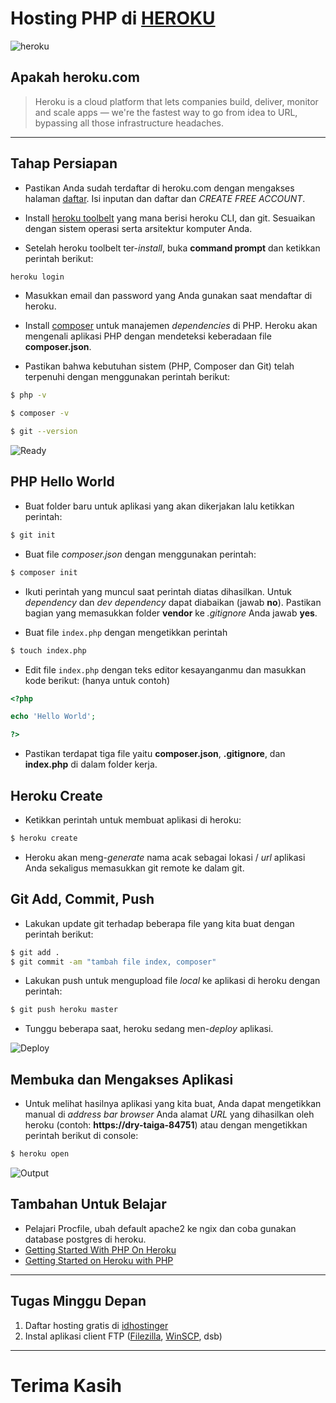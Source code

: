 # Hosting PHP di [HEROKU](https://www.heroku.com)

![heroku](http://i1380.photobucket.com/albums/ah186/nazir579/heroku_zpsi67el12a.png "heroku.com")

## Apakah heroku.com

> Heroku is a cloud platform that lets companies build, deliver, monitor and scale apps — we're the fastest way to go from idea to URL, bypassing all those infrastructure headaches.

---

## Tahap Persiapan

- Pastikan Anda sudah terdaftar di heroku.com dengan mengakses halaman [daftar](https://signup.heroku.com/). Isi inputan dan daftar dan _CREATE FREE ACCOUNT_.

- Install [heroku toolbelt](https://devcenter.heroku.com/articles/heroku-cli) yang mana berisi heroku CLI, dan git. Sesuaikan dengan sistem operasi serta arsitektur komputer Anda.

- Setelah heroku toolbelt ter-_install_, buka __command prompt__ dan ketikkan perintah berikut:

```sh
heroku login
```
- Masukkan email dan password yang Anda gunakan saat mendaftar di heroku.

- Install [composer](https://getcomposer.org/) untuk manajemen _dependencies_ di PHP. Heroku akan mengenali aplikasi PHP dengan mendeteksi keberadaan file __composer.json__.

- Pastikan bahwa kebutuhan sistem (PHP, Composer dan Git) telah terpenuhi dengan menggunakan perintah berikut:

```sh
$ php -v
```

```sh
$ composer -v
```

```sh
$ git --version
```
![Ready](http://i1380.photobucket.com/albums/ah186/nazir579/ready_zpszskwugn2.png "Sistem Siap")


## PHP Hello World

- Buat folder baru untuk aplikasi yang akan dikerjakan lalu ketikkan perintah:

```sh
$ git init
```

- Buat file _composer.json_ dengan menggunakan perintah:

```sh
$ composer init
```
- Ikuti perintah yang muncul saat perintah diatas dihasilkan. Untuk _dependency_ dan _dev dependency_ dapat diabaikan (jawab __no__). Pastikan bagian yang memasukkan folder __vendor__ ke _.gitignore_ Anda jawab __yes__.

- Buat file `index.php` dengan mengetikkan perintah

```sh
$ touch index.php
```

- Edit file `index.php` dengan teks editor kesayanganmu dan masukkan kode berikut: (hanya untuk contoh)

```php
<?php

echo 'Hello World';

?>
```

- Pastikan terdapat tiga file yaitu __composer.json__, __.gitignore__, dan __index.php__ di dalam folder kerja.

## Heroku Create

- Ketikkan perintah untuk membuat aplikasi di heroku:

```sh
$ heroku create
```

- Heroku akan meng-_generate_ nama acak sebagai lokasi / _url_ aplikasi Anda sekaligus memasukkan git remote ke dalam git.

## Git Add, Commit, Push
- Lakukan update git terhadap beberapa file yang kita buat dengan perintah berikut:

```sh
$ git add .
$ git commit -am "tambah file index, composer"
```
- Lakukan push untuk mengupload file _local_ ke aplikasi  di heroku dengan perintah:

```sh
$ git push heroku master
```

- Tunggu beberapa saat, heroku sedang men-_deploy_ aplikasi.

![Deploy](http://i1380.photobucket.com/albums/ah186/nazir579/push_zps2nxj4npz.png "Deploy Aplikasi")

## Membuka dan Mengakses Aplikasi

- Untuk melihat hasilnya aplikasi yang kita buat, Anda dapat mengetikkan manual di _address bar_ _browser_ Anda alamat _URL_ yang dihasilkan oleh heroku (contoh: __https://dry-taiga-84751__) atau dengan mengetikkan perintah berikut di console:

```sh
$ heroku open
```

![Output](http://i1380.photobucket.com/albums/ah186/nazir579/output_zpsdes9ofbs.png "Output Aplikasi")

## Tambahan Untuk Belajar
- Pelajari Procfile, ubah default apache2 ke ngix dan coba gunakan database postgres di heroku.
- [Getting Started With PHP On Heroku](https://yitdeveloper.wordpress.com/2014/06/18/getting-started-with-php-on-heroku/)
- [Getting Started on Heroku with PHP](https://devcenter.heroku.com/articles/getting-started-with-php#introduction)

---

## Tugas Minggu Depan

1. Daftar hosting gratis di [idhostinger](https://www.hostinger.co.id/)
2. Instal aplikasi client FTP ([Filezilla](https://filezilla-project.org/download.php), [WinSCP](http://downloads.techradar.com/downloads/winscp), dsb)

---
# Terima Kasih

